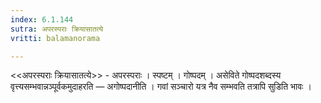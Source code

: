 ```yaml
---
index: 6.1.144
sutra: अपरस्पराः क्रियासातत्ये
vritti: balamanorama

---
```

<<अपरस्पराः क्रियासातत्ये>> - अपरस्पराः । स्पष्टम् । गोष्पदम् । असेविते गोष्पदशब्दस्य वृत्त्यसम्भवान्नञ्पूर्वकमुदाहरति — अगोष्पदानीति । गवां सञ्चारो यत्र नैव सम्भवति तत्रापि सुडिति भावः । 